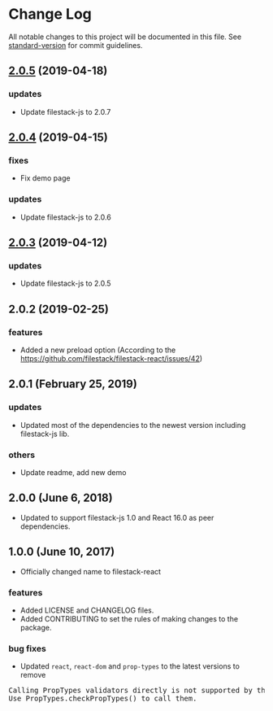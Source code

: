 # Change Log

All notable changes to this project will be documented in this file. See [standard-version](https://github.com/conventional-changelog/standard-version) for commit guidelines.

## [2.0.5](https://github.com/filestack/filestack-react/compare/v2.0.4...v2.0.5) (2019-04-18)

### updates
- Update filestack-js to 2.0.7

## [2.0.4](https://github.com/filestack/filestack-react/compare/v2.0.3...v2.0.4) (2019-04-15)

### fixes
- Fix demo page

### updates
- Update filestack-js to 2.0.6


## [2.0.3](https://github.com/filestack/filestack-react/compare/v2.0.2...v2.0.3) (2019-04-12)

### updates
- Update filestack-js to 2.0.5

## 2.0.2 (2019-02-25)

### features
- Added a new preload option (According to the https://github.com/filestack/filestack-react/issues/42)

## 2.0.1 (February 25, 2019)

### updates
- Updated most of the dependencies to the newest version including filestack-js lib.

### others
- Update readme, add new demo


## 2.0.0 (June 6, 2018)

- Updated to support filestack-js 1.0 and React 16.0 as peer dependencies.

## 1.0.0 (June 10, 2017)

- Officially changed name to filestack-react

### features

- Added LICENSE and CHANGELOG files.
- Added CONTRIBUTING to set the rules of making changes to the package.

### bug fixes

- Updated `react`, `react-dom` and `prop-types` to the latest versions to remove
<pre>Calling PropTypes validators directly is not supported by the `prop-types` package.
Use PropTypes.checkPropTypes() to call them.</pre>
